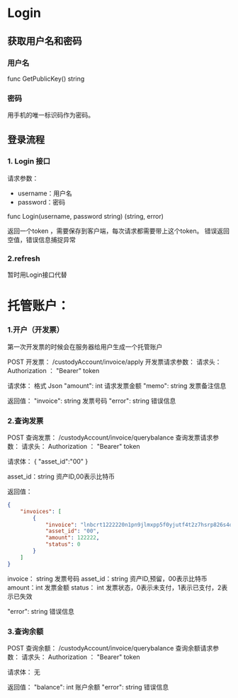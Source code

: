 # Login

## 获取用户名和密码

### 用户名

func GetPublicKey() string 

###  密码

用手机的唯一标识码作为密码。

## 登录流程

### 1. Login 接口

请求参数：

- username：用户名
- password：密码

func Login(username, password string) (string, error)

返回一个token ，需要保存到客户端，每次请求都需要带上这个token。
错误返回空值，错误信息捕捉异常

### 2.refresh
暂时用Login接口代替


# 托管账户：
### 1.开户（开发票）
第一次开发票的时候会在服务器给用户生成一个托管账户

POST 开发票： /custodyAccount/invoice/apply
开发票请求参数：
请求头：
Authorization ： "Bearer" token

请求体：
格式 Json
"amount": int 请求发票金额
"memo": string 发票备注信息

返回值：
"invoice": string 发票号码
"error": string 错误信息

### 2.查询发票

POST 查询发票： /custodyAccount/invoice/querybalance
查询发票请求参数：
请求头：
Authorization ： "Bearer" token

请求体：
{
"asset_id":"00"
}

asset_id：string 资产ID,00表示比特币

返回值：
```json
{
    "invoices": [
        {
            "invoice": "lnbcrt1222220n1pn9jlmxpp5f0yjutf4t2z7hsrp826s4q27f964npgjhjfrtva2pzk240weqt2sdq6dysxcmmkv5sx7umnv3shxerpyqcqzzsxqyz5vqsp5hrtme76j03gaaxle3a3tvd83u86va6q6pltcy2fzta7082ju698q9qyyssqmcey7racq2gu03v54j7jujv2fq7ypkqgj74pcvjpv6p9h5r5lfqplqu9c28lv35x4wrvxvw6hdhjjpppnreqk36he2wyfkxyyknmhqgqxxhtrf",
            "asset_id": "00",
            "amount": 122222,
            "status": 0
        }
    ]
}
```

invoice： string 发票号码
asset_id：string 资产ID,预留，00表示比特币
amount：int 发票金额
status： int 发票状态，0表示未支付，1表示已支付，2表示已失效

"error": string 错误信息
### 3.查询余额


POST 查询余额： /custodyAccount/invoice/querybalance
查询余额请求参数：
请求头：
Authorization ： "Bearer" token

请求体：
无

返回值：
"balance": int 账户余额
"error": string 错误信息












